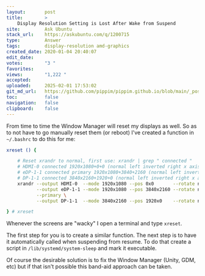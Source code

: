 ```yaml
---
layout:       post
title:        >
    Display Resolution Setting is Lost After Wake from Suspend
site:         Ask Ubuntu
stack_url:    https://askubuntu.com/q/1200715
type:         Answer
tags:         display-resolution amd-graphics
created_date: 2020-01-04 20:40:07
edit_date:    
votes:        "3 "
favorites:    
views:        "1,222 "
accepted:     
uploaded:     2025-02-01 17:53:02
git_md_url:   https://github.com/pippim/pippim.github.io/blob/main/_posts/2020/2020-01-04-Display-Resolution-Setting-is-Lost-After-Wake-from-Suspend.md
toc:          false
navigation:   false
clipboard:    false
---
```


From time to time the Window Manager will reset my displays as well. So as to not have to go manually reset them (or reboot) I've created a function in `~/.bashrc` to do this for me:



``` bash
xreset () {

    # Reset xrandr to normal, first use: xrandr | grep " connected "
    # HDMI-0 connected 1920x1080+0+0 (normal left inverted right x axis y axis) 1107mm x 623mm
    # eDP-1-1 connected primary 1920x1080+3840+2160 (normal left inverted right x axis y axis) 382mm x 215mm
    # DP-1-1 connected 3840x2160+1920+0 (normal left inverted right x axis y axis) 1600mm x 900mm
    xrandr --output HDMI-0  --mode 1920x1080 --pos 0x0       --rotate normal \
           --output eDP-1-1 --mode 1920x1080 --pos 3840x2160 --rotate normal \
           --primary \
           --output DP-1-1  --mode 3840x2160 --pos 1920x0    --rotate normal

} # xreset

```

Whenever the screens are "wacky" I open a terminal and type `xreset`.

The first step for you is to create a similar function. The next step is to have it automatically called when suspending from resume. To do that create a script in `/lib/systemd/system-sleep` and mark it executable.

Of course the desirable solution is to fix the Window Manager (Unity, GDM, etc) but if that isn't possible this band-aid approach can be taken.
